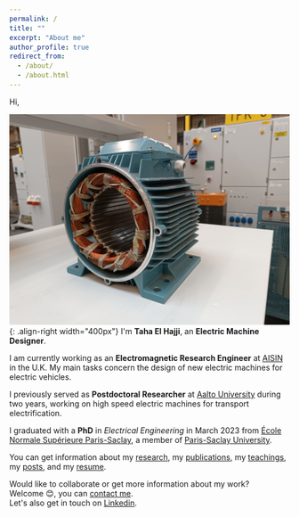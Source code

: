 ```yaml
---
permalink: /
title: ""
excerpt: "About me"
author_profile: true
redirect_from: 
  - /about/
  - /about.html
---
```



Hi,  

![Illustration of electric machines](/images/homepage_electric_machines.png){: .align-right width="400px"}
I'm **Taha El Hajji**, an **Electric Machine Designer**.  

I am currently working as an **Electromagnetic Research Engineer** at <a href="[https://www.aisin.com/en/]" target="_blank">AISIN</a> in the U.K. My main tasks concern the design of new electric machines for electric vehicles.  

I previously served as **Postdoctoral Researcher** at <a href="https://www.aalto.fi/en" target="_blank">Aalto University</a> during two years, working on high speed electric machines for transport electrification.  

I graduated with a **PhD** in *Electrical Engineering* in March 2023 from <a href="https://ens-paris-saclay.fr/en" target="_blank">École Normale Supérieure Paris-Saclay</a>, a member of <a href="https://www.universite-paris-saclay.fr/en" target="_blank">Paris-Saclay University</a>.  

You can get information about my <a href="research">research</a>, my <a href="https://scholar.google.com/citations?user=n2NVwNAAAAAJ&hl=fr&oi=ao" target="_blank">publications</a>, my <a href="teaching">teachings</a>, my <a href="network-posts-archive"> posts</a>, and my <a href="/files/Resume_Taha_EL-HAJJI.pdf">resume</a>.

Would like to collaborate or get more information about my work?  
Welcome 😊, you can <a href="mailto:taha.elhajji@gmail.com">contact me</a>.  
Let's also get in touch on <a href="https://www.linkedin.com/in/taha-el-hajji-research-electric-machines/" target="_blank">Linkedin</a>.


